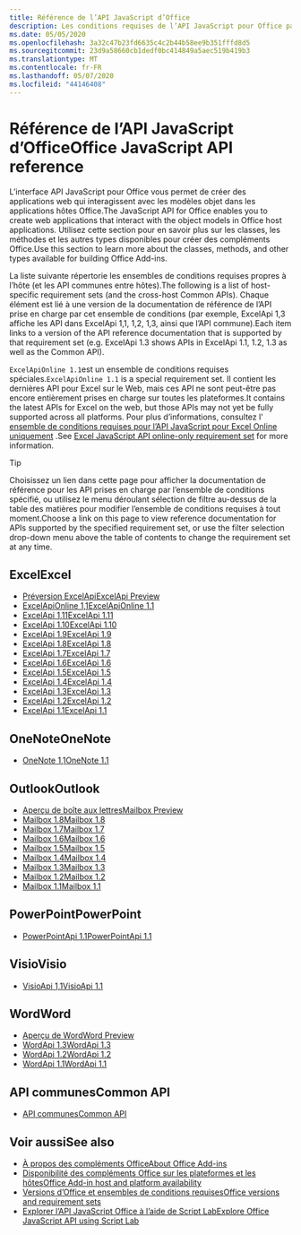 ```yaml
---
title: Référence de l’API JavaScript d’Office
description: Les conditions requises de l’API JavaScript pour Office par hôte.
ms.date: 05/05/2020
ms.openlocfilehash: 3a32c47b23fd6635c4c2b44b58ee9b351fffd8d5
ms.sourcegitcommit: 23d9a58660cb1dedf0bc414849a5aec519b419b3
ms.translationtype: MT
ms.contentlocale: fr-FR
ms.lasthandoff: 05/07/2020
ms.locfileid: "44146408"
---
```

# <a name="office-javascript-api-reference"></a><span data-ttu-id="db231-103">Référence de l’API JavaScript d’Office</span><span class="sxs-lookup"><span data-stu-id="db231-103">Office JavaScript API reference</span></span>

<span data-ttu-id="db231-104">L’interface API JavaScript pour Office vous permet de créer des applications web qui interagissent avec les modèles objet dans les applications hôtes Office.</span><span class="sxs-lookup"><span data-stu-id="db231-104">The JavaScript API for Office enables you to create web applications that interact with the object models in Office host applications.</span></span> <span data-ttu-id="db231-105">Utilisez cette section pour en savoir plus sur les classes, les méthodes et les autres types disponibles pour créer des compléments Office.</span><span class="sxs-lookup"><span data-stu-id="db231-105">Use this section to learn more about the classes, methods, and other types available for building Office Add-ins.</span></span>

<span data-ttu-id="db231-106">La liste suivante répertorie les ensembles de conditions requises propres à l’hôte (et les API communes entre hôtes).</span><span class="sxs-lookup"><span data-stu-id="db231-106">The following is a list of host-specific requirement sets (and the cross-host Common APIs).</span></span> <span data-ttu-id="db231-107">Chaque élément est lié à une version de la documentation de référence de l’API prise en charge par cet ensemble de conditions (par exemple, ExcelApi 1,3 affiche les API dans ExcelApi 1,1, 1,2, 1,3, ainsi que l’API commune).</span><span class="sxs-lookup"><span data-stu-id="db231-107">Each item links to a version of the API reference documentation that is supported by that requirement set (e.g. ExcelApi 1.3 shows APIs in ExcelApi 1.1, 1.2, 1.3 as well as the Common API).</span></span>

<span data-ttu-id="db231-108">`ExcelApiOnline 1.1`est un ensemble de conditions requises spéciales.</span><span class="sxs-lookup"><span data-stu-id="db231-108">`ExcelApiOnline 1.1` is a special requirement set.</span></span> <span data-ttu-id="db231-109">Il contient les dernières API pour Excel sur le Web, mais ces API ne sont peut-être pas encore entièrement prises en charge sur toutes les plateformes.</span><span class="sxs-lookup"><span data-stu-id="db231-109">It contains the latest APIs for Excel on the web, but those APIs may not yet be fully supported across all platforms.</span></span> <span data-ttu-id="db231-110">Pour plus d’informations, consultez l' [ensemble de conditions requises pour l’API JavaScript pour Excel Online uniquement](/office/dev/add-ins/reference/requirement-sets/excel-api-online-requirement-set) .</span><span class="sxs-lookup"><span data-stu-id="db231-110">See [Excel JavaScript API online-only requirement set](/office/dev/add-ins/reference/requirement-sets/excel-api-online-requirement-set) for more information.</span></span>

> [!TIP]
> <span data-ttu-id="db231-111">Choisissez un lien dans cette page pour afficher la documentation de référence pour les API prises en charge par l’ensemble de conditions spécifié, ou utilisez le menu déroulant sélection de filtre au-dessus de la table des matières pour modifier l’ensemble de conditions requises à tout moment.</span><span class="sxs-lookup"><span data-stu-id="db231-111">Choose a link on this page to view reference documentation for APIs supported by the specified requirement set, or use the filter selection drop-down menu above the table of contents to change the requirement set at any time.</span></span>

## <a name="excel"></a><span data-ttu-id="db231-112">Excel</span><span class="sxs-lookup"><span data-stu-id="db231-112">Excel</span></span>

- [<span data-ttu-id="db231-113">Préversion ExcelApi</span><span class="sxs-lookup"><span data-stu-id="db231-113">ExcelApi Preview</span></span>](/javascript/api/excel?view=excel-js-preview)
- [<span data-ttu-id="db231-114">ExcelApiOnline 1,1</span><span class="sxs-lookup"><span data-stu-id="db231-114">ExcelApiOnline 1.1</span></span>](/javascript/api/excel?view=excel-js-online)
- [<span data-ttu-id="db231-115">ExcelApi 1,11</span><span class="sxs-lookup"><span data-stu-id="db231-115">ExcelApi 1.11</span></span>](/javascript/api/excel?view=excel-js-1.11)
- [<span data-ttu-id="db231-116">ExcelApi 1.10</span><span class="sxs-lookup"><span data-stu-id="db231-116">ExcelApi 1.10</span></span>](/javascript/api/excel?view=excel-js-1.10)
- [<span data-ttu-id="db231-117">ExcelApi 1.9</span><span class="sxs-lookup"><span data-stu-id="db231-117">ExcelApi 1.9</span></span>](/javascript/api/excel?view=excel-js-1.9)
- [<span data-ttu-id="db231-118">ExcelApi 1.8</span><span class="sxs-lookup"><span data-stu-id="db231-118">ExcelApi 1.8</span></span>](/javascript/api/excel?view=excel-js-1.8)
- [<span data-ttu-id="db231-119">ExcelApi 1.7</span><span class="sxs-lookup"><span data-stu-id="db231-119">ExcelApi 1.7</span></span>](/javascript/api/excel?view=excel-js-1.7)
- [<span data-ttu-id="db231-120">ExcelApi 1.6</span><span class="sxs-lookup"><span data-stu-id="db231-120">ExcelApi 1.6</span></span>](/javascript/api/excel?view=excel-js-1.6)
- [<span data-ttu-id="db231-121">ExcelApi 1.5</span><span class="sxs-lookup"><span data-stu-id="db231-121">ExcelApi 1.5</span></span>](/javascript/api/excel?view=excel-js-1.5)
- [<span data-ttu-id="db231-122">ExcelApi 1.4</span><span class="sxs-lookup"><span data-stu-id="db231-122">ExcelApi 1.4</span></span>](/javascript/api/excel?view=excel-js-1.4)
- [<span data-ttu-id="db231-123">ExcelApi 1.3</span><span class="sxs-lookup"><span data-stu-id="db231-123">ExcelApi 1.3</span></span>](/javascript/api/excel?view=excel-js-1.3)
- [<span data-ttu-id="db231-124">ExcelApi 1.2</span><span class="sxs-lookup"><span data-stu-id="db231-124">ExcelApi 1.2</span></span>](/javascript/api/excel?view=excel-js-1.2)
- [<span data-ttu-id="db231-125">ExcelApi 1.1</span><span class="sxs-lookup"><span data-stu-id="db231-125">ExcelApi 1.1</span></span>](/javascript/api/excel?view=excel-js-1.1)

## <a name="onenote"></a><span data-ttu-id="db231-126">OneNote</span><span class="sxs-lookup"><span data-stu-id="db231-126">OneNote</span></span>

- [<span data-ttu-id="db231-127">OneNote 1,1</span><span class="sxs-lookup"><span data-stu-id="db231-127">OneNote 1.1</span></span>](/javascript/api/onenote?view=onenote-js-1.1)

## <a name="outlook"></a><span data-ttu-id="db231-128">Outlook</span><span class="sxs-lookup"><span data-stu-id="db231-128">Outlook</span></span>

- [<span data-ttu-id="db231-129">Aperçu de boîte aux lettres</span><span class="sxs-lookup"><span data-stu-id="db231-129">Mailbox Preview</span></span>](/javascript/api/outlook?view=outlook-js-preview)
- [<span data-ttu-id="db231-130">Mailbox 1.8</span><span class="sxs-lookup"><span data-stu-id="db231-130">Mailbox 1.8</span></span>](/javascript/api/outlook?view=outlook-js-1.8)
- [<span data-ttu-id="db231-131">Mailbox 1.7</span><span class="sxs-lookup"><span data-stu-id="db231-131">Mailbox 1.7</span></span>](/javascript/api/outlook?view=outlook-js-1.7)
- [<span data-ttu-id="db231-132">Mailbox 1.6</span><span class="sxs-lookup"><span data-stu-id="db231-132">Mailbox 1.6</span></span>](/javascript/api/outlook?view=outlook-js-1.6)
- [<span data-ttu-id="db231-133">Mailbox 1.5</span><span class="sxs-lookup"><span data-stu-id="db231-133">Mailbox 1.5</span></span>](/javascript/api/outlook?view=outlook-js-1.5)
- [<span data-ttu-id="db231-134">Mailbox 1.4</span><span class="sxs-lookup"><span data-stu-id="db231-134">Mailbox 1.4</span></span>](/javascript/api/outlook?view=outlook-js-1.4)
- [<span data-ttu-id="db231-135">Mailbox 1.3</span><span class="sxs-lookup"><span data-stu-id="db231-135">Mailbox 1.3</span></span>](/javascript/api/outlook?view=outlook-js-1.3)
- [<span data-ttu-id="db231-136">Mailbox 1.2</span><span class="sxs-lookup"><span data-stu-id="db231-136">Mailbox 1.2</span></span>](/javascript/api/outlook?view=outlook-js-1.2)
- [<span data-ttu-id="db231-137">Mailbox 1.1</span><span class="sxs-lookup"><span data-stu-id="db231-137">Mailbox 1.1</span></span>](/javascript/api/outlook?view=outlook-js-1.1)

## <a name="powerpoint"></a><span data-ttu-id="db231-138">PowerPoint</span><span class="sxs-lookup"><span data-stu-id="db231-138">PowerPoint</span></span>

- [<span data-ttu-id="db231-139">PowerPointApi 1.1</span><span class="sxs-lookup"><span data-stu-id="db231-139">PowerPointApi 1.1</span></span>](/javascript/api/powerpoint?view=powerpoint-js-1.1)

## <a name="visio"></a><span data-ttu-id="db231-140">Visio</span><span class="sxs-lookup"><span data-stu-id="db231-140">Visio</span></span>

- [<span data-ttu-id="db231-141">VisioApi 1,1</span><span class="sxs-lookup"><span data-stu-id="db231-141">VisioApi 1.1</span></span>](/javascript/api/visio?view=visio-js-1.1)

## <a name="word"></a><span data-ttu-id="db231-142">Word</span><span class="sxs-lookup"><span data-stu-id="db231-142">Word</span></span>

- [<span data-ttu-id="db231-143">Aperçu de Word</span><span class="sxs-lookup"><span data-stu-id="db231-143">Word Preview</span></span>](/javascript/api/word?view=word-js-preview)
- [<span data-ttu-id="db231-144">WordApi 1.3</span><span class="sxs-lookup"><span data-stu-id="db231-144">WordApi 1.3</span></span>](/javascript/api/word?view=word-js-1.3)
- [<span data-ttu-id="db231-145">WordApi 1.2</span><span class="sxs-lookup"><span data-stu-id="db231-145">WordApi 1.2</span></span>](/javascript/api/word?view=word-js-1.2)
- [<span data-ttu-id="db231-146">WordApi 1.1</span><span class="sxs-lookup"><span data-stu-id="db231-146">WordApi 1.1</span></span>](/javascript/api/word?view=word-js-1.1)

## <a name="common-api"></a><span data-ttu-id="db231-147">API communes</span><span class="sxs-lookup"><span data-stu-id="db231-147">Common API</span></span>

- [<span data-ttu-id="db231-148">API communes</span><span class="sxs-lookup"><span data-stu-id="db231-148">Common API</span></span>](/javascript/api/office?view=common-js)

## <a name="see-also"></a><span data-ttu-id="db231-149">Voir aussi</span><span class="sxs-lookup"><span data-stu-id="db231-149">See also</span></span>

- [<span data-ttu-id="db231-150">À propos des compléments Office</span><span class="sxs-lookup"><span data-stu-id="db231-150">About Office Add-ins</span></span>](/office/dev/add-ins/overview)
- [<span data-ttu-id="db231-151">Disponibilité des compléments Office sur les plateformes et les hôtes</span><span class="sxs-lookup"><span data-stu-id="db231-151">Office Add-in host and platform availability</span></span>](/office/dev/add-ins/overview/office-add-in-availability)
- [<span data-ttu-id="db231-152">Versions d’Office et ensembles de conditions requises</span><span class="sxs-lookup"><span data-stu-id="db231-152">Office versions and requirement sets</span></span>](/office/dev/add-ins/develop/office-versions-and-requirement-sets)
- [<span data-ttu-id="db231-153">Explorer l’API JavaScript Office à l’aide de Script Lab</span><span class="sxs-lookup"><span data-stu-id="db231-153">Explore Office JavaScript API using Script Lab</span></span>](/office/dev/add-ins/overview/explore-with-script-lab)

